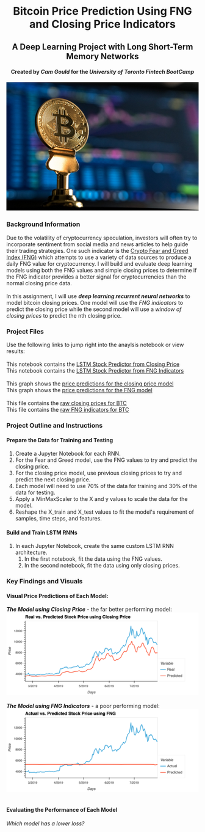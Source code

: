 <h1 align="center">Bitcoin Price Prediction Using FNG and Closing Price Indicators</h1>
<h2 align="center"> A Deep Learning Project with Long Short-Term Memory Networks</h2>
<h4 align="center"> Created by <em>Cam Gould</em> for the <em>University of Toronto Fintech BootCamp</em> </h4>

<p align="center">
  <img
    src="https://github.com/CamGould/Deep_Learning_using_LSTM/blob/main/Supplemental/34084Bitcoin-Article-Cover-Image-3-scaled.jpg?raw=true"
  >
</p>

### Background Information
Due to the volatility of cryptocurrency speculation, investors will often try to incorporate sentiment from social media and news articles to help guide their trading strategies. One such indicator is the [Crypto Fear and Greed Index (FNG)](https://zipmex.com/learn/crypto-fear-and-greed-index-explained/) which attempts to use a variety of data sources to produce a daily FNG value for cryptocurrency. I will build and evaluate deep learning models using both the FNG values and simple closing prices to determine if the FNG indicator provides a better signal for cryptocurrencies than the normal closing price data.
<br>
<br>
In this assignment, I will use ***deep learning recurrent neural networks*** to model bitcoin closing prices. One model will use the *FNG indicators* to predict the closing price while the second model will use a *window of closing prices* to predict the nth closing price.
<br>
### Project Files
Use the following links to jump right into the anaylsis notebook or view results:
<br>
<br>
This notebook contains the [LSTM Stock Predictor from Closing Price](https://github.com/CamGould/Deep_Learning_using_LSTM/blob/main/Coding%20Notebooks/%5B1%5DLSTM_Stock_Predictor_Closing.ipynb)
<br>
This notebook contains the [LSTM Stock Predictor from FNG Indicators](https://github.com/CamGould/Deep_Learning_using_LSTM/blob/main/Coding%20Notebooks/%5B2%5DLSTM_Stock_Predictor_FNG.ipynb)
<br>
<br>
This graph shows the [price predictions for the closing price model](https://github.com/CamGould/Deep_Learning_using_LSTM/blob/main/Supplemental/Closing_graph.png)
<br>
This graph shows the [price predictions for the FNG model](https://github.com/CamGould/Deep_Learning_using_LSTM/blob/main/Supplemental/FNG_graph.png)
<br>
<br>
This file contains the [raw closing prices for BTC](https://github.com/CamGould/Deep_Learning_using_LSTM/blob/main/Supplemental/btc_historic.csv)
<br>
This file contains the [raw FNG indicators for BTC](https://github.com/CamGould/Deep_Learning_using_LSTM/blob/main/Supplemental/btc_sentiment.csv)

### Project Outline and Instructions
#### Prepare the Data for Training and Testing
1. Create a Jupyter Notebook for each RNN.
2. For the Fear and Greed model, use the FNG values to try and predict the closing price.
3. For the closing price model, use previous closing prices to try and predict the next closing price. 
4. Each model will need to use 70% of the data for training and 30% of the data for testing.
5. Apply a MinMaxScaler to the X and y values to scale the data for the model.
6. Reshape the X_train and X_test values to fit the model's requirement of samples, time steps, and features.

#### Build and Train LSTM RNNs
1. In each Jupyter Notebook, create the same custom LSTM RNN architecture. 
    1. In the first notebook, fit the data using the FNG values. 
    2. In the second notebook, fit the data using only closing prices.

###  Key Findings and Visuals 
#### Visual Price Predictions of Each Model:
***The Model using Closing Price*** - the far better performing model:
<br>
![](https://github.com/CamGould/Deep_Learning_using_LSTM/blob/main/Supplemental/Closing_graph.png?raw=true)
<br>
<br>
***The Model using FNG Indicators*** - a poor performing model:
<br>
![](https://github.com/CamGould/Deep_Learning_using_LSTM/blob/main/Supplemental/FNG_graph.png?raw=true)
<br>
<br>

#### Evaluating the Performance of Each Model

*Which model has a lower loss?*
<br> 
